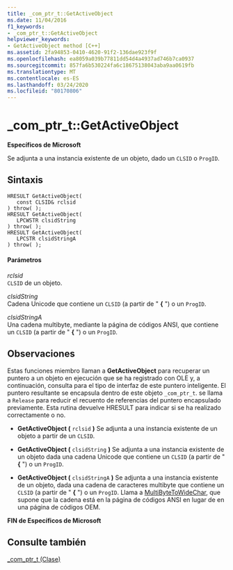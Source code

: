 ```yaml
---
title: _com_ptr_t::GetActiveObject
ms.date: 11/04/2016
f1_keywords:
- _com_ptr_t::GetActiveObject
helpviewer_keywords:
- GetActiveObject method [C++]
ms.assetid: 2fa94853-0410-4620-91f2-136dae923f9f
ms.openlocfilehash: ea8059a039b77811dd54d4a4937ad746b7ca0937
ms.sourcegitcommit: 857fa6b530224fa6c18675138043aba9aa0619fb
ms.translationtype: MT
ms.contentlocale: es-ES
ms.lasthandoff: 03/24/2020
ms.locfileid: "80170806"
---
```

# <a name="_com_ptr_tgetactiveobject"></a>_com_ptr_t::GetActiveObject

**Específicos de Microsoft**

Se adjunta a una instancia existente de un objeto, dado un `CLSID` o `ProgID`.

## <a name="syntax"></a>Sintaxis

```
HRESULT GetActiveObject(
   const CLSID& rclsid
) throw( );
HRESULT GetActiveObject(
   LPCWSTR clsidString
) throw( );
HRESULT GetActiveObject(
   LPCSTR clsidStringA
) throw( );
```

#### <a name="parameters"></a>Parámetros

*rclsid*<br/>
`CLSID` de un objeto.

*clsidString*<br/>
Cadena Unicode que contiene un `CLSID` (a partir de " **{** ") o un `ProgID`.

*clsidStringA*<br/>
Una cadena multibyte, mediante la página de códigos ANSI, que contiene un `CLSID` (a partir de " **{** ") o un `ProgID`.

## <a name="remarks"></a>Observaciones

Estas funciones miembro llaman a **GetActiveObject** para recuperar un puntero a un objeto en ejecución que se ha registrado con OLE y, a continuación, consulta para el tipo de interfaz de este puntero inteligente. El puntero resultante se encapsula dentro de este objeto `_com_ptr_t`. se llama a `Release` para reducir el recuento de referencias del puntero encapsulado previamente. Esta rutina devuelve HRESULT para indicar si se ha realizado correctamente o no.

- **GetActiveObject (** `rclsid` **)** Se adjunta a una instancia existente de un objeto a partir de un `CLSID`.

- **GetActiveObject (** `clsidString` **)** Se adjunta a una instancia existente de un objeto dada una cadena Unicode que contiene un `CLSID` (a partir de " **{** ") o un `ProgID`.

- **GetActiveObject (** `clsidStringA` **)** Se adjunta a una instancia existente de un objeto, dada una cadena de caracteres multibyte que contiene un `CLSID` (a partir de " **{** ") o un `ProgID`. Llama a [MultiByteToWideChar](/windows/win32/api/stringapiset/nf-stringapiset-multibytetowidechar), que supone que la cadena está en la página de códigos ANSI en lugar de en una página de códigos OEM.

**FIN de Específicos de Microsoft**

## <a name="see-also"></a>Consulte también

[_com_ptr_t (Clase)](../cpp/com-ptr-t-class.md)
